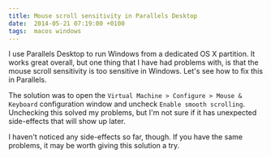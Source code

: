 ```yaml
---
title: Mouse scroll sensitivity in Parallels Desktop
date:  2014-05-21 07:19:00 +0100
tags:  macos windows
---
```


I use Parallels Desktop to run Windows from a dedicated OS X partition. It works
great overall, but one thing that I have had problems with, is that the mouse scroll
sensitivity is too sensitive in Windows. Let's see how to fix this in Parallels.

The solution was to open the `Virtual Machine > Configure > Mouse & Keyboard`
configuration window and uncheck `Enable smooth scrolling`. Unchecking this 
solved my problems, but I'm not sure if it has unexpected side-effects that will
show up later.

I haven't noticed any side-effects so far, though. If you have the same problems,
it may be worth giving this solution a try. 